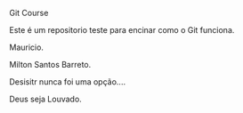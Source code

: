 Git Course

Este é um repositorio teste para encinar como o Git funciona.

Mauricio.

Milton Santos Barreto.

Desisitr nunca foi uma opção....

Deus seja Louvado.
